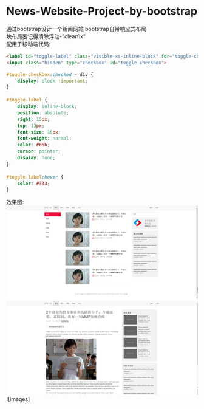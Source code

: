 # News-Website-Project-by-bootstrap
通过bootstrap设计一个新闻网站
bootstrap自带响应式布局<br>
块布局要记得清除浮动-"clearfix"<br>
配用于移动端代码:<br>
```html
<label id="toggle-label" class="visible-xs-inline-block" for="toggle-checkbox">MENU</label>
<input class="hidden" type="checkbox" id="toggle-checkbox">
```

```css
#toggle-checkbox:checked ~ div {
	display: block !important; 
}

#toggle-label {
	display: inline-block;
	position: absolute;
	right: 15px;
	top: 13px;
	font-size: 16px;
	font-weight: normal;
	color: #666;
	cursor: pointer;
	display: none;
}

#toggle-label:hover {
	color: #333;
}
```

效果图:<br>
![images](https://github.com/bzy008/News-Website-Project-by-bootstrap/blob/master/images/%E9%A6%96%E9%A1%B5.png)
![images](https://github.com/bzy008/News-Website-Project-by-bootstrap/blob/master/images/%E6%96%B0%E9%97%BB.png)
![images]
